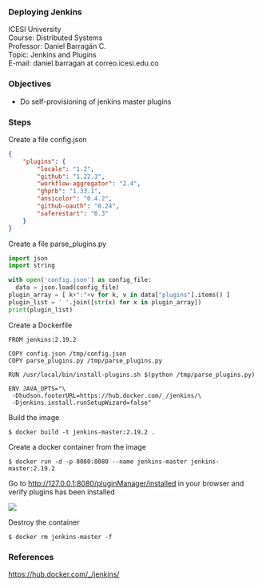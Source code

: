 ### Deploying Jenkins
ICESI University  
Course: Distributed Systems  
Professor: Daniel Barragán C.  
Topic: Jenkins and Plugins  
E-mail: daniel.barragan at correo.icesi.edu.co


### Objectives
* Do self-provisioning of jenkins master plugins

### Steps

Create a file config.json

``` json
{
	"plugins": {
		"locale": "1.2",
		"github": "1.22.3",
		"workflow-aggregator": "2.4",
		"ghprb": "1.33.1",
		"ansicolor": "0.4.2",
		"github-oauth": "0.24",
		"saferestart": "0.3"
	}
}
```

Create a file parse_plugins.py

``` python
import json
import string

with open('config.json') as config_file:    
  data = json.load(config_file)
plugin_array = [ k+":"+v for k, v in data["plugins"].items() ]
plugin_list = ' '.join([str(x) for x in plugin_array])
print(plugin_list)
```

Create a Dockerfile

```
FROM jenkins:2.19.2

COPY config.json /tmp/config.json
COPY parse_plugins.py /tmp/parse_plugins.py

RUN /usr/local/bin/install-plugins.sh $(python /tmp/parse_plugins.py)

ENV JAVA_OPTS="\
 -Dhudson.footerURL=https://hub.docker.com/_/jenkins/\
 -Djenkins.install.runSetupWizard=false"
```

Build the image

```
$ docker build -t jenkins-master:2.19.2 .
```

Create a docker container from the image

```
$ docker run -d -p 8080:8080 --name jenkins-master jenkins-master:2.19.2
```

Go to http://127.0.0.1:8080/pluginManager/installed in your browser and
verify plugins has been installed

![][1]

Destroy the container

```
$ docker rm jenkins-master -f
```

### References
https://hub.docker.com/_/jenkins/

[1]: images/01_jenkins_plugins.png
